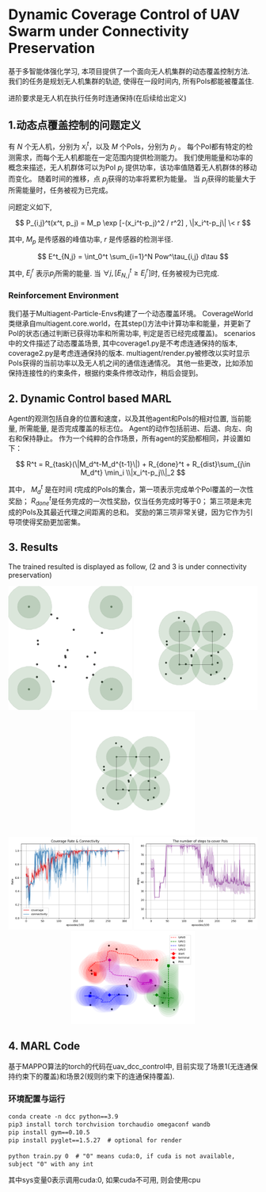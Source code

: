 # Dynamic Coverage Control of UAV Swarm under Connectivity Preservation

基于多智能体强化学习, 本项目提供了一个面向无人机集群的动态覆盖控制方法.
我们的任务是规划无人机集群的轨迹, 使得在一段时间内, 所有PoIs都能被覆盖住.


进阶要求是无人机在执行任务时连通保持(在后续给出定义)

## 1.动态点覆盖控制的问题定义
有 $N$ 个无人机，分别为 $x_i^t$，以及 $M$ 个PoIs，分别为 $p_j$ 。
每个PoI都有特定的检测需求，而每个无人机都能在一定范围内提供检测能力。
我们使用能量和功率的概念来描述，无人机群体可以为PoI $p_j$ 提供功率，该功率值随着无人机群体的移动而变化。
随着时间的推移，点 $p_j$获得的功率将累积为能量。
当 $p_j$获得的能量大于所需能量时，任务被视为已完成。

问题定义如下,

$$
P_{i,j}^t(x^t, p_j) = M_p \exp [-(x_i^t-p_j)^2 / r^2]  , \|x_i^t-p_j\| \< r 
$$

其中,  $M_p$ 是传感器的峰值功率, $r$ 是传感器的检测半径.

$$
E^t_{N,j} = \int_0^t \sum_{i=1}^N Pow^\tau_{i,j} d\tau
$$

其中, $E^r_j$ 表示$p_j$所需的能量.
当 $\forall j, [E_{N,j}^t\geq E^r_j]$时, 任务被视为已完成.

### Reinforcement Environment
我们基于Multiagent-Particle-Envs构建了一个动态覆盖环境。
CoverageWorld类继承自multiagent.core.world，在其step()方法中计算功率和能量，并更新了PoI的状态(通过判断已获得功率和所需功率, 判定是否已经完成覆盖)。
scenarios中的文件描述了动态覆盖场景, 其中coverage1.py是不考虑连通保持的版本, coverage2.py是考虑连通保持的版本. 
multiagent/render.py被修改以实时显示PoIs获得的当前功率以及无人机之间的通信连通情况。
其他一些更改，比如添加保持连接性的约束条件，根据约束条件修改动作，稍后会提到。


## 2. Dynamic Control based MARL 
Agent的观测包括自身的位置和速度，以及其他agent和PoIs的相对位置, 当前能量, 所需能量, 是否完成覆盖的标志位。
Agent的动作包括前进、后退、向左、向右和保持静止。
作为一个纯粹的合作场景，所有agent的奖励都相同，并设置如下：

$$
R^t = R_{task}(\|M_d^t-M_d^{t-1}\|) + R_{done}^t + R_{dist}\sum_{j\in M_d^t} \min_i \\|x_i^t-p_j\\|_2
$$

其中， $M_d^t$ 是在时间 $t$完成的PoIs的集合，第一项表示完成单个PoI覆盖的一次性奖励；
 $R_{done}^t$是任务完成的一次性奖励，仅当任务完成时等于0；
第三项是未完成的PoIs及其最近代理之间距离的总和。
奖励的第三项非常关键，因为它作为引导项使得奖励更加密集。

## 3. Results
The trained resulted is displayed as follow, (2 and 3 is under connectivity preservation)

<div style="text-align: center;">
  <img src="https://github.com/zhaozijie2022/images/blob/master/dynamic-coverage-control/cov1.gif" width="250px">
  <img src="https://github.com/zhaozijie2022/images/blob/master/dynamic-coverage-control/cov2.gif" width="250px">
  <img src="https://github.com/zhaozijie2022/images/blob/master/dynamic-coverage-control/cov3.gif" width="250px">
</div>


<div style="text-align: center;">
  <img src="https://github.com/zhaozijie2022/images/blob/master/dynamic-coverage-control/cc.png" width="250px">
  <img src="https://github.com/zhaozijie2022/images/blob/master/dynamic-coverage-control/stp.png" width="250px">
  <img src="https://github.com/zhaozijie2022/images/blob/master/dynamic-coverage-control/trajectory3.png" width="250px">
</div>

## 4. MARL Code
基于MAPPO算法的torch的代码在uav_dcc_control中, 目前实现了场景1(无连通保持约束下的覆盖)和场景2(规则约束下的连通保持覆盖). 

### 环境配置与运行
```
conda create -n dcc python==3.9
pip3 install torch torchvision torchaudio omegaconf wandb
pip install gym==0.10.5
pip install pyglet==1.5.27  # optional for render

python train.py 0  # "0" means cuda:0, if cuda is not available, subject "0" with any int
```
其中sys变量0表示调用cuda:0, 如果cuda不可用, 则会使用cpu
